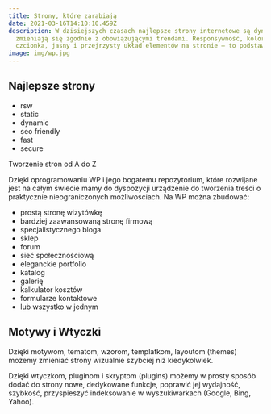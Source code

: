 ```yaml
---
title: Strony, które zarabiają
date: 2021-03-16T14:10:10.459Z
description: W dzisiejszych czasach najlepsze strony internetowe są dynamiczne i
  zmieniają się zgodnie z obowiązującymi trendami. Responsywność, kolorystyka,
  czcionka, jasny i przejrzysty układ elementów na stronie – to podstawa.
image: img/wp.jpg
---
```



## Najlepsze strony

* rsw
* static
* dynamic
* seo friendly
* fast
* secure

<!--StartFragment-->

Tworzenie stron od A do Z

Dzięki oprogramowaniu WP i jego bogatemu repozytorium, które rozwijane jest na całym świecie mamy do dyspozycji urządzenie do tworzenia treści o praktycznie nieograniczonych możliwościach. Na WP można zbudować:

* prostą stronę wizytówkę
* bardziej zaawansowaną stronę firmową
* specjalistycznego bloga
* sklep
* forum
* sieć społecznościową
* eleganckie portfolio
* katalog
* galerię
* kalkulator kosztów
* formularze kontaktowe
* lub wszystko w jednym

## Motywy i Wtyczki

Dzięki motywom, tematom, wzorom, templatkom, layoutom (themes) możemy zmieniać strony wizualnie szybciej niż kiedykolwiek.

Dzięki wtyczkom, pluginom i skryptom (plugins) możemy w prosty sposób dodać do strony nowe, dedykowane funkcje, poprawić jej wydajność, szybkość, przyspieszyć indeksowanie w wyszukiwarkach (Google, Bing, Yahoo).

<!--EndFragment-->